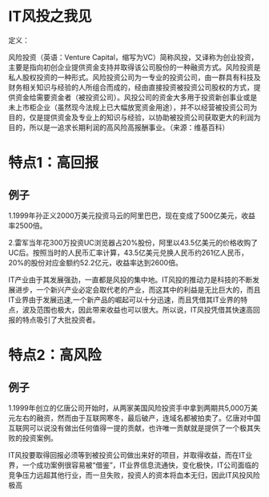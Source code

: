 # IT风投之我见

定义：

风险投资（英语：Venture Capital，缩写为VC）简称风投，又译称为创业投资，主要是指向初创企业提供资金支持并取得该公司股份的一种融资方式。风险投资是私人股权投资的一种形式。风险投资公司为一专业的投资公司，由一群具有科技及财务相关知识与经验的人所组合而成的，经由直接投资被投资公司股权的方式，提供资金给需要资金者（被投资公司）。风投公司的资金大多用于投资新创事业或是未上市柜企业（虽然现今法规上已大幅放宽资金用途），并不以经营被投资公司为目的，仅是提供资金及专业上的知识与经验，以协助被投资公司获取更大的利润为目的，所以是一追求长期利润的高风险高报酬事业。（来源：维基百科）

# 特点1：高回报

## 例子

1.1999年孙正义2000万美元投资马云的阿里巴巴，现在变成了500亿美元，收益率2500倍。

2.雷军当年花300万投资UC浏览器占20%股份，阿里以43.5亿美元的价格收购了UC后。按照当时的人民币汇率计算，43.5亿美元兑换人民币约261亿人民币，20%的股份对应金额约52.2亿元，收益率达到2600倍。

IT产业由于其发展强劲，一直都是风投的集中地。IT风投的推动力是科技的不断发展进步，一个新兴产业必定会取代老的产业，而这其中的利益是无比巨大的，而且IT业界由于发展迅速,一个新产品的崛起可以十分迅速，而且凭借其IT业界的特点，波及范围也极大，因此带来收益也可以很大。所以说，IT风投凭借其快速高回报的特点吸引了大批投资者。

# 特点2：高风险

## 例子

1.1999年创立的亿唐公司开始时，从两家美国风险投资手中拿到两期共5,000万美元左右的融资，然而由于互联网寒冬，最后破产，连域名都被拍卖了。亿唐对中国互联网可以说没有做出任何值得一提的贡献，也许唯一贡献就是提供了一个极其失败的投资案例。

IT风投要取得回报必须等到被投资公司做出来好的项目，并取得收益，而在IT业界，一个成功案例很容易被“借鉴”，IT业界信息流通快，变化极快，IT公司面临的竞争压力远超其他行业，而一旦失败，投资人的资本将血本无归，因此IT风投风险极高